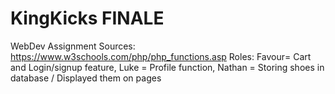 # KingKicks FINALE
WebDev Assignment
Sources:
https://www.w3schools.com/php/php_functions.asp
Roles: Favour= Cart and Login/signup feature, Luke = Profile function, Nathan = Storing shoes in database / Displayed them on pages
